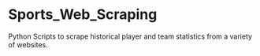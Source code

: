 # Sports_Web_Scraping

Python Scripts to scrape historical player and team statistics from a variety of websites. 
